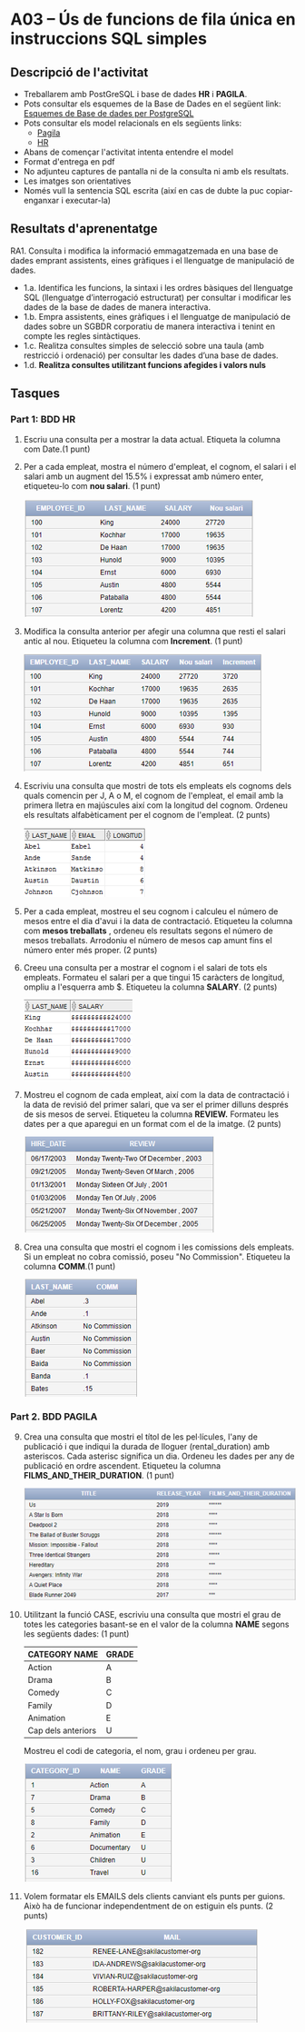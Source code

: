 # A03 – Ús de funcions de fila única en instruccions SQL simples

## Descripció de l'activitat

- Treballarem amb PostGreSQL i base de dades **HR** i **PAGILA**. 
- Pots consultar els esquemes de la Base de Dades en el següent link: [Esquemes de Base de dades per PostgreSQL](https://github.com/sapa-basededades/M02-M10-Bases-de-Dades/tree/main/1%20-%20Llenguatge%20SQL%20DML%20i%20DDL/DATABASES/POSTGRESQL)
- Pots consultar els model relacionals en els següents links:
  - [Pagila](https://github.com/sapa-basededades/M02-M10-Bases-de-Dades/blob/main/1%20-%20Llenguatge%20SQL%20DML%20i%20DDL/DATABASES/POSTGRESQL/08%20-%20Pagila/pagila-erm.png)
  - [HR]()
- Abans de començar l'activitat intenta entendre el model
- Format d'entrega en pdf
- No adjunteu captures de pantalla ni de la consulta ni amb els resultats.
- Les imatges son orientatives
- Només vull la sentencia SQL escrita (així en cas de dubte la puc copiar-enganxar i executar-la)

## Resultats d'aprenentatge

RA1. Consulta i modifica la informació emmagatzemada en una base de dades emprant assistents, eines gràfiques i el llenguatge de manipulació de dades.
- 1.a. Identifica les funcions, la sintaxi i les ordres bàsiques del llenguatge SQL (llenguatge d’interrogació estructurat) per consultar i modificar les dades de la base de dades de manera interactiva.
- 1.b. Empra assistents, eines gràfiques i el llenguatge de manipulació de dades sobre un SGBDR corporatiu de manera interactiva i tenint en compte les regles sintàctiques.
- 1.c. Realitza consultes simples de selecció sobre una taula (amb restricció i ordenació) per consultar les dades d’una base de dades.
- 1.d. **Realitza consultes utilitzant funcions afegides i valors nuls**

## Tasques

### Part 1: BDD HR

1. Escriu una consulta per a mostrar la data actual. Etiqueta la columna com Date.(1 punt)
2. Per a cada empleat, mostra el número d'empleat, el cognom, el salari i el salari amb un augment del 15.5% i expressat amb número enter, etiqueteu-lo com **nou salari**. (1 punt)

    ![Tabla](assets/m02_A03_im2.png?raw=true)

3. Modifica la consulta anterior per afegir una columna que resti el salari antic al nou. Etiqueteu la columna com **Increment**. (1 punt)

    ![Tabla](assets/m02_A03_im3.png?raw=true)

4. Escriviu una consulta que mostri de tots els empleats els cognoms dels quals comencin per J, A o M, el cognom de l'empleat, el email amb la primera lletra en majúscules així com la longitud del cognom. Ordeneu els resultats alfabèticament per el cognom de l'empleat. (2 punts)

    ![Tabla](assets/m02_A03_im4.png?raw=true)

5. Per a cada empleat, mostreu el seu cognom i calculeu el número de mesos entre el dia d'avui i la data de contractació. Etiqueteu la columna com **mesos treballats** , ordeneu els resultats segons el número de mesos treballats. Arrodoniu el número de mesos cap amunt fins el número enter més proper. (2 punts)
6. Creeu una consulta per a mostrar el cognom i el salari de tots els empleats. Formateu el salari per a que tingui 15 caràcters de longitud, ompliu a l'esquerra amb $. Etiqueteu la columna **SALARY**. (2 punts)

    ![Tabla](assets/m02_A03_im6.png?raw=true)

7. Mostreu el cognom de cada empleat, així com la data de contractació i la data de revisió del primer salari, que va ser el primer dilluns després de sis mesos de servei. Etiqueteu la columna **REVIEW.** Formateu les dates per a que aparegui en un format com el de la imatge. (2 punts)

    ![Tabla](assets/m02_A03_im7.png?raw=true)

8. Crea una consulta que mostri el cognom i les comissions dels empleats. Si un empleat no cobra comissió, poseu "No Commission". Etiqueteu la columna **COMM**.(1 punt)

    ![Tabla](assets/m02_A03_im8.png?raw=true)

### Part 2. BDD PAGILA

9. Crea una consulta que mostri el títol de les pel·lícules, l'any de publicació i que indiqui la durada de lloguer (rental\_duration) amb asteriscos. Cada asterisc significa un dia. Ordeneu les dades per any de publicació en ordre ascendent. Etiqueteu la columna **FILMS\_AND\_THEIR\_DURATION**. (1 punt)

    ![Tabla](assets/m02_A03_im9.png?raw=true)

10. Utilitzant la funció CASE, escriviu una consulta que mostri el grau de totes les categories basant-se en el valor de la columna **NAME** segons les següents dades: (1 punt)

    | CATEGORY NAME | GRADE |
    |---------------|-------|
    |Action |A|
    |Drama |B|
    |Comedy |C|
    |Family |D|
    |Animation|E|
    |Cap dels anteriors| U|

    Mostreu el codi de categoria, el nom, grau i ordeneu per grau.

    ![Tabla](assets/m02_A03_im10.png?raw=true)

11. Volem formatar els EMAILS dels clients canviant els punts per guions. Això ha de funcionar independentment de on estiguin els punts. (2 punts)

    ![Tabla](assets/m02_A03_im11.png?raw=true)
